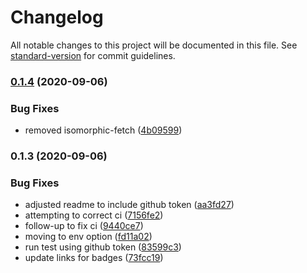 # Changelog

All notable changes to this project will be documented in this file. See [standard-version](https://github.com/conventional-changelog/standard-version) for commit guidelines.

### [0.1.4](https://github.com/lindsaykwardell/nuxt-plugin-github-api/compare/v0.1.3...v0.1.4) (2020-09-06)


### Bug Fixes

* removed isomorphic-fetch ([4b09599](https://github.com/lindsaykwardell/nuxt-plugin-github-api/commit/4b09599635cfb5a71c59dd7abc904769fa6f5077))

### 0.1.3 (2020-09-06)


### Bug Fixes

* adjusted readme to include github token ([aa3fd27](https://github.com/lindsaykwardell/nuxt-plugin-github-api/commit/aa3fd27cbe4bac099cc53a2b3085dedb6547ac12))
* attempting to correct ci ([7156fe2](https://github.com/lindsaykwardell/nuxt-plugin-github-api/commit/7156fe24de623713af4fcd4497ffa09a8276f74b))
* follow-up to fix ci ([9440ce7](https://github.com/lindsaykwardell/nuxt-plugin-github-api/commit/9440ce7155f34cef1f1281acfa5e1c63eafa6556))
* moving to env option ([fd11a02](https://github.com/lindsaykwardell/nuxt-plugin-github-api/commit/fd11a02c66898b39071cf0cef51139d30205fc43))
* run test using github token ([83599c3](https://github.com/lindsaykwardell/nuxt-plugin-github-api/commit/83599c3d4c71e265e8b50616f0d2df543bc34fa8))
* update links for badges ([73fcc19](https://github.com/lindsaykwardell/nuxt-plugin-github-api/commit/73fcc192653c797b8003400c0d84ba4d73d51bed))
